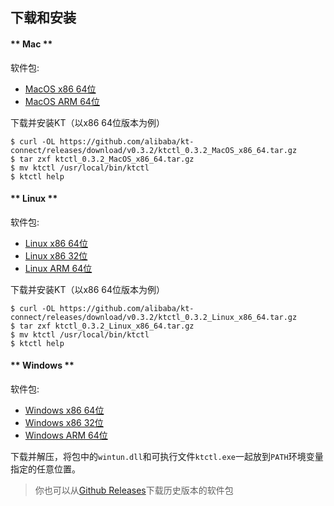 下载和安装
---

<!-- tabs:start -->

#### ** Mac **

软件包:

* [MacOS x86 64位](https://github.com/alibaba/kt-connect/releases/download/v0.3.2/ktctl_0.3.2_MacOS_x86_64.tar.gz)
* [MacOS ARM 64位](https://github.com/alibaba/kt-connect/releases/download/v0.3.2/ktctl_0.3.2_MacOS_arm_64.tar.gz)

下载并安装KT（以x86 64位版本为例）

```
$ curl -OL https://github.com/alibaba/kt-connect/releases/download/v0.3.2/ktctl_0.3.2_MacOS_x86_64.tar.gz
$ tar zxf ktctl_0.3.2_MacOS_x86_64.tar.gz
$ mv ktctl /usr/local/bin/ktctl
$ ktctl help
```

#### ** Linux **

软件包:

* [Linux x86 64位](https://github.com/alibaba/kt-connect/releases/download/v0.3.2/ktctl_0.3.2_Linux_x86_64.tar.gz)
* [Linux x86 32位](https://github.com/alibaba/kt-connect/releases/download/v0.3.2/ktctl_0.3.2_linux_i386.tar.gz)
* [Linux ARM 64位](https://github.com/alibaba/kt-connect/releases/download/v0.3.2/ktctl_0.3.2_Linux_arm_64.tar.gz)

下载并安装KT（以x86 64位版本为例）

```
$ curl -OL https://github.com/alibaba/kt-connect/releases/download/v0.3.2/ktctl_0.3.2_Linux_x86_64.tar.gz
$ tar zxf ktctl_0.3.2_Linux_x86_64.tar.gz
$ mv ktctl /usr/local/bin/ktctl
$ ktctl help
```

#### ** Windows **

软件包:

* [Windows x86 64位](https://github.com/alibaba/kt-connect/releases/download/v0.3.2/ktctl_0.3.2_Windows_x86_64.zip)
* [Windows x86 32位](https://github.com/alibaba/kt-connect/releases/download/v0.3.2/ktctl_0.3.2_Windows_i386.zip)
* [Windows ARM 64位](https://github.com/alibaba/kt-connect/releases/download/v0.3.2/ktctl_0.3.2_Windows_arm_64.zip)

下载并解压，将包中的`wintun.dll`和可执行文件`ktctl.exe`一起放到`PATH`环境变量指定的任意位置。

<!-- tabs:end -->

> 你也可以从[Github Releases](https://github.com/alibaba/kt-connect/releases)下载历史版本的软件包
